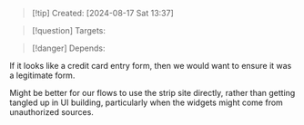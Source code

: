 
>[!tip] Created: [2024-08-17 Sat 13:37]

>[!question] Targets: 

>[!danger] Depends: 

If it looks like a credit card entry form, then we would want to ensure it was a legitimate form.

Might be better for our flows to use the strip site directly, rather than getting tangled up in UI building, particularly when the widgets might come from unauthorized sources.
